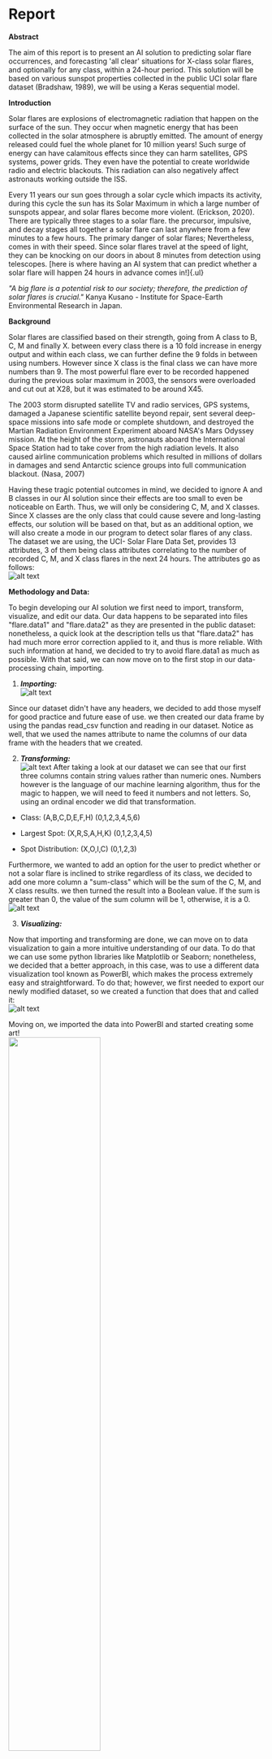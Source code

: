 
Report
==========


**Abstract**

The aim of this report is to present an AI solution to predicting solar
flare occurrences, and forecasting 'all clear' situations for X-class
solar flares, and optionally for any class, within a 24-hour period.
This solution will be based on various sunspot properties collected in
the public UCI solar flare dataset (Bradshaw, 1989), we will be using a
Keras sequential model.

**Introduction**

Solar flares are explosions of electromagnetic radiation that happen on
the surface of the sun. They occur when magnetic energy that has been
collected in the solar atmosphere is abruptly emitted. The amount of
energy released could fuel the whole planet for 10 million years! Such
surge of energy can have calamitous effects since they can harm
satellites, GPS systems, power grids. They even have the potential to
create worldwide radio and electric blackouts. This radiation can also
negatively affect astronauts working outside the ISS.

Every 11 years our sun goes through a solar cycle which impacts its
activity, during this cycle the sun has its Solar Maximum in which a
large number of sunspots appear, and solar flares become more violent.
(Erickson, 2020). There are typically three stages to a solar flare. the
precursor, impulsive, and decay stages all together a solar flare can
last anywhere from a few minutes to a few hours. The primary danger of
solar flares; Nevertheless, comes in with their speed. Since solar
flares travel at the speed of light, they can be knocking on our doors
in about 8 minutes from detection using telescopes. [here is where
having an AI system that can predict whether a solar flare will happen
24 hours in advance comes in!]{.ul}

*"A big flare is a potential risk to our society; therefore, the
prediction of solar flares is crucial."* Kanya Kusano - Institute for
Space-Earth Environmental Research in Japan.

**Background**

Solar flares are classified based on their strength, going from A class
to B, C, M and finally X. between every class there is a 10 fold
increase in energy output and within each class, we can further define
the 9 folds in between using numbers. However since X class is the final
class we can have more numbers than 9. The most powerful flare ever to
be recorded happened during the previous solar maximum in 2003, the
sensors were overloaded and cut out at X28, but it was estimated to be
around X45.

The 2003 storm disrupted satellite TV and radio services, GPS systems,
damaged a Japanese scientific satellite beyond repair, sent several
deep-space missions into safe mode or complete shutdown, and destroyed
the Martian Radiation Environment Experiment aboard NASA\'s Mars Odyssey
mission. At the height of the storm, astronauts aboard the International
Space Station had to take cover from the high radiation levels. It also
caused airline communication problems which resulted in millions of
dollars in damages and send Antarctic science groups into full
communication blackout. (Nasa, 2007)

Having these tragic potential outcomes in mind, we decided to ignore A
and B classes in our AI solution since their effects are too small to
even be noticeable on Earth. Thus, we will only be considering C, M, and
X classes. Since X classes are the only class that could cause severe
and long-lasting effects, our solution will be based on that, but as an
additional option, we will also create a mode in our program to detect
solar flares of any class. The dataset we are using, the UCI- Solar
Flare Data Set, provides 13 attributes, 3 of them being class attributes
correlating to the number of recorded C, M, and X class flares in the
next 24 hours. The attributes go as follows:
<br/>
![alt text](https://github.com/Ahmad-Alaziz/Solar-Flare-Detection-AI/blob/main/Report-Media/0.PNG)

**Methodology and Data:**

To begin developing our AI solution we first need to import, transform,
visualize, and edit our data. Our data happens to be separated into
files \"flare.data1\" and \"flare.data2\" as they are presented in the
public dataset: nonetheless, a quick look at the description tells us
that "flare.data2" has had much more error correction applied to it, and
thus is more reliable. With such information at hand, we decided to try
to avoid flare.data1 as much as possible. With that said, we can now
move on to the first stop in our data-processing chain, importing.

1)  ***Importing:***<br/>
![alt text](https://github.com/Ahmad-Alaziz/Solar-Flare-Detection-AI/blob/main/Report-Media/1.PNG)

Since our dataset didn't have any headers, we decided to add those
myself for good practice and future ease of use. we then created our
data frame by using the pandas read_csv function and reading in our
dataset. Notice as well, that we used the names attribute to name the
columns of our data frame with the headers that we created.

2)  ***Transforming:***<br/>
![alt text](https://github.com/Ahmad-Alaziz/Solar-Flare-Detection-AI/blob/main/Report-Media/2.PNG)
After taking a look at our dataset we can see that our first three
columns contain string values rather than numeric ones. Numbers however
is the language of our machine learning algorithm, thus for the magic to
happen, we will need to feed it numbers and not letters. So, using an
ordinal encoder we did that transformation.

-   Class: (A,B,C,D,E,F,H) (0,1,2,3,4,5,6)

-   Largest Spot: (X,R,S,A,H,K) (0,1,2,3,4,5)

-   Spot Distribution: (X,O,I,C) (0,1,2,3)

Furthermore, we wanted to add an option for the user to predict whether
or not a solar flare is inclined to strike regardless of its class, we
decided to add one more column a "sum-class" which will be the sum of
the C, M, and X class results. we then turned the result into a Boolean
value. If the sum is greater than 0, the value of the sum column will be
1, otherwise, it is a 0.<br/>
![alt text](https://github.com/Ahmad-Alaziz/Solar-Flare-Detection-AI/blob/main/Report-Media/3.PNG)

3)  ***Visualizing:***

Now that importing and transforming are done, we can move on to data
visualization to gain a more intuitive understanding of our data. To do
that we can use some python libraries like Matplotlib or Seaborn;
nonetheless, we decided that a better approach, in this case, was to use
a different data visualization tool known as PowerBI, which makes the
process extremely easy and straightforward. To do that; however, we
first needed to export our newly modified dataset, so we created a
function that does that and called it:<br/>
![alt text](https://github.com/Ahmad-Alaziz/Solar-Flare-Detection-AI/blob/main/Report-Media/4.PNG)

Moving on, we imported the data into PowerBI and started creating some
art!
<br/>
<img src="https://github.com/Ahmad-Alaziz/Solar-Flare-Detection-AI/blob/main/Report-Media/5.PNG" width="60%">

The first report we created, and what we believe to be the most
important is the key influencers report. It analyzed how all the columns
of our dataset (other than the three attribute classes) impact the
\"sum-class\", and which of these columns tend to influence the
sum-class into increasing or decreasing.

This provided much valuable information, for instance, it showed that
when the Largest Spot is 1 or 2, the sum class is likely to increase.
What this means is that if the code of the largest sunspot detected 24
hours ahead is either R or S, we are much more likely to experience a
solar flare!
<br/>

<img src="https://github.com/Ahmad-Alaziz/Solar-Flare-Detection-AI/blob/main/Report-Media/6.PNG" width="60%">

From the "Decrease" part of the key influencers report, we can also
observe that when activity is 1, we are much more likely to notice a
decrease in our sum class. Meaning that if that activity of our sunspot
was reduced (= 1) we are less likely to see a solar flare in the
upcoming 24 hours.

Many more useful reports were created, which gave me a lot of insight
and an intuitive understanding of the data. Here are two more to list a
few:
<br/>

<img src="https://github.com/Ahmad-Alaziz/Solar-Flare-Detection-AI/blob/main/Report-Media/7.PNG" width="40%">
<img src="https://github.com/Ahmad-Alaziz/Solar-Flare-Detection-AI/blob/main/Report-Media/8.PNG" width="40%">

Finally, we also checked for multicollinearity and printed out a
detailed summary of our data in python:<br/>
![alt text](https://github.com/Ahmad-Alaziz/Solar-Flare-Detection-AI/blob/main/Report-Media/9.PNG)
<br/>
<img src="https://github.com/Ahmad-Alaziz/Solar-Flare-Detection-AI/blob/main/Report-Media/10.PNG" width="60%">

<br/>
<img src="https://github.com/Ahmad-Alaziz/Solar-Flare-Detection-AI/blob/main/Report-Media/11.PNG" width="60%">

Now that we were done with data analysis, we could finally move on to
creating our sequential model and training it. There are numerous
variables to consider when it comes to creating our model, those include
but are not limited to the number of layers, the number of neurons on
each layer, the test/train split percentage, the number of epochs that
will be done in the fitting process, the batch size and many more. For
the sake of finding the most suitable values for each variable and
creating an optimal model, we decided to write a function that creates a
random model based on random variables. The idea behind that is that we
would create a large number of random models, test them, and then save
the model with the highest accuracy for future use:<br/>
<img src="https://github.com/Ahmad-Alaziz/Solar-Flare-Detection-AI/blob/main/Report-Media/12.PNG" width="60%">

As you can see, we first create a list of 4 random integers and 1 random
decimal with varying ranges,

Then we divide the data into testing and training subsets, with the
testing subset being anywhere from 10 to 30 percent. Furthermore, we
move on to the first step in creating a Keras model, **defining**.

In the defining stage, we define the model as a sequential model, we
also define the number of layers and the number of neurons on each
layer. When it came to the activation functions we chose Relu for the
inner hidden layers and sigmoid for the final layer since we wanted a
number from 0 to 1 as the outcome.

Next up comes **Compiling.** While compiling the model, 3 essential
features are defined

1)  Loss Function, which is used to find the error or loss in our
    learning process

2)  Optimization is used to find the error or loss in our learning
    process

3)  [Metrics]{.ul} define the criteria for determining how good of a
    model we created

we ended up using the binary_crossentropy loss function, the efficient
Adam optimizer, and the typical accuracy metric.

**Fitting:**

Fitting or training our model to our data was achieved by using the
model. fit() function; this function requires a few attributes.

1)  Our input data

2)  Number of epochs

3)  Optional: batch size and validation data

These values will be fed with the random numbers that we have created

Finally now having our function that creates random models ready, we
could create the training function which will be responsible for
creating a specified number of these random models and choosing the one
with the highest accuracy:<br/>
<img src="https://github.com/Ahmad-Alaziz/Solar-Flare-Detection-AI/blob/main/Report-Media/13.PNG" width="86%">

**Evaluation:**

In order to choose the best model, we needed to evaluate the model\'s
accuracy, this was done using the model.evaluate() function. After every
iteration we check if the new model's accuracy is higher than the one we
saved, if it is, we replace the old one with the new one. For saving, we
used the model.save() function.

**Prediction:**

we decided to split the prediction task into 3 primary functions:

Function 1: -<br/>
<img src="https://github.com/Ahmad-Alaziz/Solar-Flare-Detection-AI/blob/main/Report-Media/14.PNG" width="86%">
This first function takes in an array of input values and returns a
rounded value of the model.predict() function. The model.predict()
function returns a number from 0 to 1 based on confidence levels that a
solar flare is bound to hit, After rounding we only return either 0 or
1, 0 meaning no solar flare, and 1 meaning a solar flare is predicted to
hit within 24 hours.

Functions 2 and 3: -<br/>
<img src="https://github.com/Ahmad-Alaziz/Solar-Flare-Detection-AI/blob/main/Report-Media/15.PNG" width="86%">

The functions above are simply for printing a more readable and easily
understandable response to the user. we also decided to create a 'mode'
for the program to make switching between training/testing and
predicting only X-classes and training/testing and predicting for any
class easier.

**Analysis and Discussions:**

After training our model to predict X class solar flares, we got 99+
accuracy. Now while that may seem extremely good at first glance, when
we analyze our data we can see an obvious issue. Our data simply
doesn\'t contain enough instances of when an X-class solar flare hit,
since they are quite rare, thus our model could keep on predicting that
no X-class solar flare is bound to hit and it would be right for the
vast majority of times. That is a primary reason why we decided to also
include the optional class prediction, which provided much more
realistic results with high 80\'s accuracy or low 90\'s.

**Conclusions and suggestions for future work:**

A major issue that we faced in this task goes back to the data set. The
data collected is quite old, it was donated on 1989-03-01, which means
it is about 30 years old. Taking that into consideration we can imagine
that the technology used back in the day might not have been as accurate
as of the technology we could use today. For future works, we would love
to work on a more modern dataset with more accurate data, for us to
receive more accurate results.

References
==========

Bradshaw, G. (1989, 03 01). *archive.ics.uci.edu*. Retrieved from
http://archive.ics.uci.edu/ml/datasets/solar+flareBrownlee, J. (2019,
July 24). Retrieved from machinelearningmastery.com:
https://machinelearningmastery.com/tutorial-first-neural-network-python-keras/Brownlee,
J. (2020, July 03). *machinelearningmastery.com*. Retrieved from
https://machinelearningmastery.com/adam-optimization-algorithm-for-deep-learning/Erickson,
N. O. (2020, Dec 17). Retrieved from spaceplace.nasa.gov:
https://spaceplace.nasa.gov/solar-cycles/en/\#:\~:text=The%20Sun\'s%20magnetic%20field%20goes%20through%20a%20cycle%2C%20called%20the,and%20south%20poles%20switch%20places.&text=Giant%20eruptions%20on%20the%20Sun,increase%20during%20the%20solar%20cycle.M
M Faniqul, I., Rahatara, F., Rahman, S., & Yasmin, B. (2020, 07 12).
*UCI Early Stage Diabetes Risk Prediction Dataset*. Retrieved from
https://archive.ics.uci.edu/:
https://archive.ics.uci.edu/ml/datasets/Early+stage+diabetes+risk+prediction+dataset.Nasa.
(2007, August 9). Retrieved from Nasa, gov:
https://www.nasa.gov/mission_pages/sunearth/news/X-class-flares.html\#:\~:text=Solar%20flares%20are%20classified%20according,M%20and%20X%2C%20the%20largest.&text=Solar%20flares%20are%20giant%20explosions,high%20speed%20particles%20into%20space.Stephanie,
W. (2020, Feb 26). Retrieved from www.healthline.com:
https://www.healthline.com/health/diabetes\#:\~:text=Diabetes%20mellitus%2C%20commonly%20known%20as,the%20insulin%20it%20does%20make.
